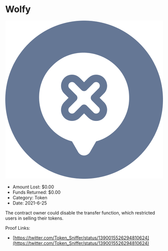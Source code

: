 # Wolfy
![Wolfy](/rektimages/Wolfy.png)
- Amount Lost: $0.00
- Funds Returned: $0.00
- Category: Token
- Date: 2021-6-25

The contract owner could disable the transfer function, which restricted users in selling their tokens.  
  



Proof Links:
- [https://twitter.com/Token_Sniffer/status/1390015526294810624](https://twitter.com/Token_Sniffer/status/1390015526294810624)


